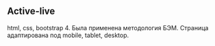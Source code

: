 ## Active-live

html, css, bootstrap 4. Была применена методология БЭМ.
Страница адаптирована под mobile, tablet, desktop.

